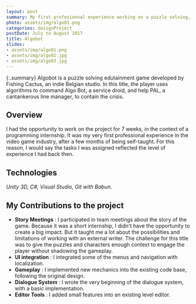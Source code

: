 ```yaml
---
layout: post
summary: My first profesionnal experience working on a puzzle solving, edutainment project. 
photo: assets/img/algo01.png
categories: designProject
postDate: July to August 2017
title: Algobot
slides:
- assets/img/algo01.png
- assets/img/algo02.jpg
- assets/img/algo03.jpg
---
```


{:.summary}
Algobot is a puzzle solving edutainment game developed by Fishing Cactus, an indie Belgian studio. 
In this title, the player uses algorithms to command Algo Bot, a service droid, and help PAL, a cantankerous line manager, to contain the crisis. 

## Overview
I had the opportunity to work on the project for 7 weeks, in the context of a programming internship. 
It was my very first professional experience in the video game industry, after a few months of being self-taught.
For this reason, I would say the tasks I was assigned reflected the level of experience I had back then.  

## Technologies
*Unity 3D, C#, Visual Studio, Git with Babun.*

## My Contributions to the project

* **Story Meetings** : I participated in team meetings about the story of the game. Because it was a short internship, I didn't have the opportunity to create a big impact. But it taught me a lot about the possibilities and limitations of working with an external writer. The challenge for this title was to give the puzzles and characters enough context to engage the player without shadowing the gameplay.
* **UI integration** : I integrated some of the menus and navigation with localization.
* **Gameplay** : I implemented new mechanics into the existing code base, following the original design.
* **Dialogue System** : I wrote the very beginning of the dialogue system, with a basic implementation.
* **Editor Tools** : I added small features into an existing level editor.